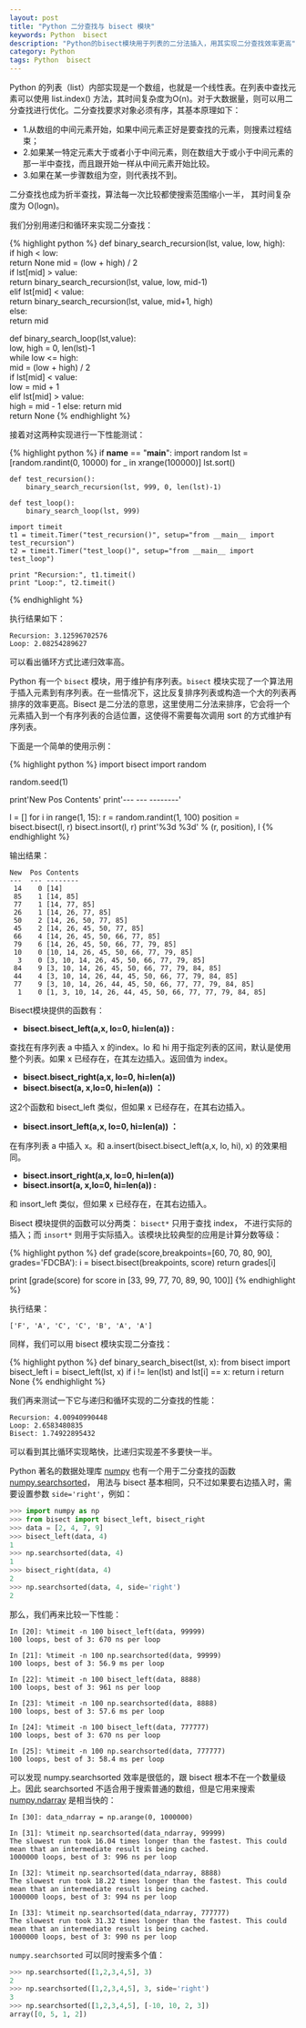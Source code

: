 ```yaml
---
layout: post
title: "Python 二分查找与 bisect 模块"
keywords: Python  bisect
description: "Python的bisect模块用于列表的二分法插入，用其实现二分查找效率更高"
category: Python
tags: Python  bisect
---
```


Python 的列表（list）内部实现是一个数组，也就是一个线性表。在列表中查找元素可以使用 list.index() 方法，其时间复杂度为O(n)。对于大数据量，则可以用二分查找进行优化。二分查找要求对象必须有序，其基本原理如下：

- 1.从数组的中间元素开始，如果中间元素正好是要查找的元素，则搜素过程结束；
- 2.如果某一特定元素大于或者小于中间元素，则在数组大于或小于中间元素的那一半中查找，而且跟开始一样从中间元素开始比较。
- 3.如果在某一步骤数组为空，则代表找不到。

二分查找也成为折半查找，算法每一次比较都使搜索范围缩小一半， 其时间复杂度为 O(logn)。

我们分别用递归和循环来实现二分查找：

{% highlight python %}
def binary_search_recursion(lst, value, low, high):  
    if high < low:  
        return None
    mid = (low + high) / 2  
    if lst[mid] > value:  
        return binary_search_recursion(lst, value, low, mid-1)  
    elif lst[mid] < value:  
        return binary_search_recursion(lst, value, mid+1, high)  
    else:  
        return mid  

def binary_search_loop(lst,value):  
    low, high = 0, len(lst)-1  
    while low <= high:  
        mid = (low + high) / 2  
        if lst[mid] < value:  
            low = mid + 1  
        elif lst[mid] > value:  
            high = mid - 1
        else:
            return mid  
    return None
{% endhighlight %}

接着对这两种实现进行一下性能测试：

{% highlight python %}
if __name__ == "__main__":
    import random
    lst = [random.randint(0, 10000) for _ in xrange(100000)]
    lst.sort()

    def test_recursion():
        binary_search_recursion(lst, 999, 0, len(lst)-1)

    def test_loop():
        binary_search_loop(lst, 999)

    import timeit
    t1 = timeit.Timer("test_recursion()", setup="from __main__ import test_recursion")
    t2 = timeit.Timer("test_loop()", setup="from __main__ import test_loop")

    print "Recursion:", t1.timeit()
    print "Loop:", t2.timeit()
{% endhighlight %}

执行结果如下：

```
Recursion: 3.12596702576
Loop: 2.08254289627
```

可以看出循环方式比递归效率高。

Python 有一个 `bisect` 模块，用于维护有序列表。`bisect` 模块实现了一个算法用于插入元素到有序列表。在一些情况下，这比反复排序列表或构造一个大的列表再排序的效率更高。Bisect 是二分法的意思，这里使用二分法来排序，它会将一个元素插入到一个有序列表的合适位置，这使得不需要每次调用 sort 的方式维护有序列表。

下面是一个简单的使用示例：

{% highlight python %}
import bisect
import random

random.seed(1)

print'New  Pos Contents'
print'---  --- --------'

l = []
for i in range(1, 15):
    r = random.randint(1, 100)
    position = bisect.bisect(l, r)
    bisect.insort(l, r)
    print'%3d  %3d' % (r, position), l
{% endhighlight %}

输出结果：

```
New  Pos Contents
---  --- --------
 14    0 [14]
 85    1 [14, 85]
 77    1 [14, 77, 85]
 26    1 [14, 26, 77, 85]
 50    2 [14, 26, 50, 77, 85]
 45    2 [14, 26, 45, 50, 77, 85]
 66    4 [14, 26, 45, 50, 66, 77, 85]
 79    6 [14, 26, 45, 50, 66, 77, 79, 85]
 10    0 [10, 14, 26, 45, 50, 66, 77, 79, 85]
  3    0 [3, 10, 14, 26, 45, 50, 66, 77, 79, 85]
 84    9 [3, 10, 14, 26, 45, 50, 66, 77, 79, 84, 85]
 44    4 [3, 10, 14, 26, 44, 45, 50, 66, 77, 79, 84, 85]
 77    9 [3, 10, 14, 26, 44, 45, 50, 66, 77, 77, 79, 84, 85]
  1    0 [1, 3, 10, 14, 26, 44, 45, 50, 66, 77, 77, 79, 84, 85]
```

Bisect模块提供的函数有：

- **bisect.bisect_left(a,x, lo=0, hi=len(a)) :**

查找在有序列表 a 中插入 x 的index。lo 和 hi 用于指定列表的区间，默认是使用整个列表。如果 x 已经存在，在其左边插入。返回值为 index。

- **bisect.bisect_right(a,x, lo=0, hi=len(a))**
- **bisect.bisect(a, x,lo=0, hi=len(a)) ：**

这2个函数和 bisect_left 类似，但如果 x 已经存在，在其右边插入。

- **bisect.insort_left(a,x, lo=0, hi=len(a)) ：**

在有序列表 a 中插入 x。和 a.insert(bisect.bisect_left(a,x, lo, hi), x) 的效果相同。

- **bisect.insort_right(a,x, lo=0, hi=len(a))**
- **bisect.insort(a, x,lo=0, hi=len(a)) :**

和 insort_left 类似，但如果 x 已经存在，在其右边插入。

Bisect 模块提供的函数可以分两类： `bisect*` 只用于查找 index， 不进行实际的插入；而 `insort*` 则用于实际插入。该模块比较典型的应用是计算分数等级：

{% highlight python %}
def grade(score,breakpoints=[60, 70, 80, 90], grades='FDCBA'):
    i = bisect.bisect(breakpoints, score)
    return grades[i]

print [grade(score) for score in [33, 99, 77, 70, 89, 90, 100]]
{% endhighlight %}

执行结果：

```
['F', 'A', 'C', 'C', 'B', 'A', 'A']
```

同样，我们可以用 bisect 模块实现二分查找：

{% highlight python %}
def binary_search_bisect(lst, x):
    from bisect import bisect_left
    i = bisect_left(lst, x)
    if i != len(lst) and lst[i] == x:
        return i
    return None
{% endhighlight %}

我们再来测试一下它与递归和循环实现的二分查找的性能：

```
Recursion: 4.00940990448
Loop: 2.6583480835
Bisect: 1.74922895432
```

可以看到其比循环实现略快，比递归实现差不多要快一半。

Python 著名的数据处理库 [numpy](http://www.numpy.org/) 也有一个用于二分查找的函数 [numpy.searchsorted](http://docs.scipy.org/doc/numpy-1.10.0/reference/generated/numpy.searchsorted.html#numpy.searchsorted)， 用法与 bisect 基本相同，只不过如果要右边插入时，需要设置参数 `side='right'`，例如：

```python
>>> import numpy as np
>>> from bisect import bisect_left, bisect_right
>>> data = [2, 4, 7, 9]
>>> bisect_left(data, 4)
1
>>> np.searchsorted(data, 4)
1
>>> bisect_right(data, 4)
2
>>> np.searchsorted(data, 4, side='right')
2
```

那么，我们再来比较一下性能：

```
In [20]: %timeit -n 100 bisect_left(data, 99999)
100 loops, best of 3: 670 ns per loop

In [21]: %timeit -n 100 np.searchsorted(data, 99999)
100 loops, best of 3: 56.9 ms per loop

In [22]: %timeit -n 100 bisect_left(data, 8888)
100 loops, best of 3: 961 ns per loop

In [23]: %timeit -n 100 np.searchsorted(data, 8888)
100 loops, best of 3: 57.6 ms per loop

In [24]: %timeit -n 100 bisect_left(data, 777777)
100 loops, best of 3: 670 ns per loop

In [25]: %timeit -n 100 np.searchsorted(data, 777777)
100 loops, best of 3: 58.4 ms per loop
```

可以发现 numpy.searchsorted 效率是很低的，跟 bisect 根本不在一个数量级上。因此 searchsorted 不适合用于搜索普通的数组，但是它用来搜索 [numpy.ndarray](http://docs.scipy.org/doc/numpy/reference/generated/numpy.ndarray.html) 是相当快的：

```
In [30]: data_ndarray = np.arange(0, 1000000)

In [31]: %timeit np.searchsorted(data_ndarray, 99999)
The slowest run took 16.04 times longer than the fastest. This could mean that an intermediate result is being cached.
1000000 loops, best of 3: 996 ns per loop

In [32]: %timeit np.searchsorted(data_ndarray, 8888)
The slowest run took 18.22 times longer than the fastest. This could mean that an intermediate result is being cached.
1000000 loops, best of 3: 994 ns per loop

In [33]: %timeit np.searchsorted(data_ndarray, 777777)
The slowest run took 31.32 times longer than the fastest. This could mean that an intermediate result is being cached.
1000000 loops, best of 3: 990 ns per loop
```

`numpy.searchsorted` 可以同时搜索多个值：

```python
>>> np.searchsorted([1,2,3,4,5], 3)
2
>>> np.searchsorted([1,2,3,4,5], 3, side='right')
3
>>> np.searchsorted([1,2,3,4,5], [-10, 10, 2, 3])
array([0, 5, 1, 2])
```